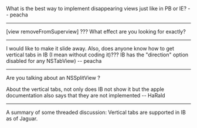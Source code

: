 What is the best way to implement disappearing views just like in PB or IE? -- peacha

----

[view removeFromSuperview] ??? What effect are you looking for exactly?

----

I would like to make it slide away. Also, does anyone know how to get vertical tabs in IB (I mean without coding it)??? IB has the "direction" option disabled for any NSTabView) -- peacha

----

Are you talking about an NSSplitView ?

About the vertical tabs, not only does IB not show it but the apple documentation also says that they are not implemented -- HaRald

----
A summary of some threaded discussion:
Vertical tabs are supported in IB as of Jaguar.
